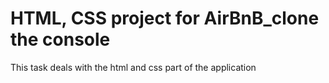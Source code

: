 # HTML, CSS project for AirBnB_clone the console

This task deals with the html and css part of the application

